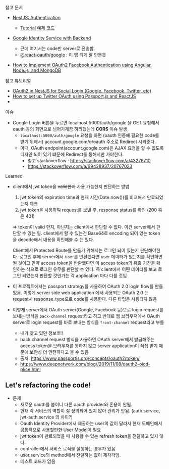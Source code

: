 참고 문서

- [NestJS: Authentication](https://docs.nestjs.com/security/authentication)

  - [Tutorial 예제 코드](https://github.com/nestjs/nest/tree/master/sample/19-auth-jwt)

- [Google Identity Service with Backend](https://github.com/MomenSherif/react-oauth/issues/12#issuecomment-1131408898)
  - 근데 여기서는 code만 server로 전송함.
  - [@react-oauth/google](https://github.com/MomenSherif/react-oauth) : 이 앱 되게 잘 만든듯
- [How to Implement OAuth2 Facebook Authentication using Angular, Node.js, and MongoDB](https://betterprogramming.pub/jwt-and-passport-jwt-strategy-for-your-nestjs-rest-api-project-cafa9dd59890)

참고 튜토리얼

- [OAuth2 in NestJS for Social Login (Google, Facebook, Twitter, etc)](https://javascript.plainenglish.io/oauth2-in-nestjs-for-social-login-google-facebook-twitter-etc-8b405d570fd2)
- [How to set up Twitter OAuth using Passport.js and ReactJS](https://medium.com/free-code-camp/how-to-set-up-twitter-oauth-using-passport-js-and-reactjs-9ffa6f49ef0)
- [](https://medium.com/@baptiste.arnaud95/how-to-handle-facebook-login-with-nestjs-89c5c30d566c)

이슈

- Google Login 버튼을 누르면 localhost:5000/auth/google 을 GET 요청해서 oauth 동의 화면으로 넘어가게끔 하려했는데 **CORS** 이슈 발생
  - `localhost:5000/auth/google` 요청을 하면 (oauth 인증에 필요한 code를 받기 위해서) account.google.com/o/oauth 주소로 Redirect 시켜준다.
  - 이때, OAuth endpoint(account.google.com)은 AJAX 요청을 할 수 없도록 디자인 되어 있기 떄문에 Redirect를 통해서만 가야한다.
    - 참고 stackoverflow : https://stackoverflow.com/a/43276710
    - https://stackoverflow.com/a/69428937/20767023

Learned

- client에서 jwt token을 ~~valid한지~~ 사용 가능한지 판단하는 방법

  1. jwt token의 expiration time과 현재 시간(Date.now())를 비교해서 만료되었는지 체크
  2. jwt token을 사용하여 request를 보낸 후, response status를 확인 (200 혹은 401)

  => token이 valid 한지, 아닌지는 client에서 판단할 수 없다. 이건 server에서 판단할 수 있는 일. client에서 할 수 있는건 Base64로 encoding 되어 있는 token을 decode해서 내용을 확인해볼 수 는 있다.

  Client에서 Protected Route를 만들기 위해서는 로그인 되어 있는지 판단해야한다. 로그인 후에 server에서 user를 반환했다면 user 데이터가 있는지를 확인하면 될 것이고 만약 access token을 반환했다면 이 access token의 유효 기간을 확인하는 식으로 로그인 유무를 판단할 수 있다. 즉 client에서 어떤 데이터를 보고 로그인 되었는지 판단할 것인가는 각 application 마다 다를 것임

- 이 프로젝트에서는 passport strategy를 사용하여 OAuth 2.0 login flow를 만들었음. 이렇게 server side web application 에서 사용되는 OAuth 2.0 는 request시 response_type으로 code를 사용한다. 다른 타입은 사용되지 않음

- 이렇게 server에서 OAuth server(Google, Facebook 등)으로 login request를 보내는 방식을 `back-channel` request라고 하고 반대로 웹 브라우저에서 OAuth server로 login request를 바로 보내는 방식을 `front-channel` request라고 부름
  - 내가 찾고 있던 정보!!!!!
  - back channel request 방식을 사용하면 OAuth server에서 발급해주는 access token을 브라우저를 통하지 않고 server application이 직접 받기 때문에 보안성 더 안전하다고 볼 수 있음
  - 출처: https://www.passportjs.org/concepts/oauth2/token/
  - https://www.deepnetwork.com/blog//2019/11/08/oauth2-oicd-pkce.html

## Let's refactoring the code!

- 문제
  - 새로운 oauth를 붙이니 다른 oauth provider와 혼용이 안됨.
  - 현재 각 서비스의 역할이 잘 정의되어 있지 않아 관리가 안됨. (auth.service, jwt-auth.service 의 차이?)
  - Oauth Identity Provider에서 제공하는 user의 값이 달라서 현재 도메인에서 공통적으로 사용할만한 User Model이 필요
  - jwt token이 만료되었을 때 사용할 수 있는 refresh token을 전달하고 있지 않다.
  - controller에서 서비스 로직을 실행하는 경우가 있음
  - user.service의 method에서 전달하는 값이 제각각임.
  - 테스트 코드가 없음
